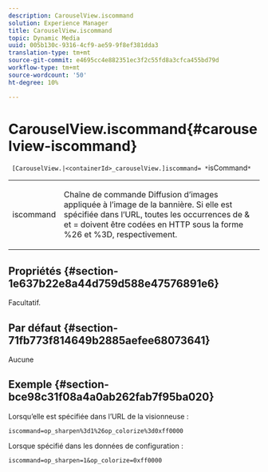 ```yaml
---
description: CarouselView.iscommand
solution: Experience Manager
title: CarouselView.iscommand
topic: Dynamic Media
uuid: 005b130c-9316-4cf9-ae59-9f8ef381dda3
translation-type: tm+mt
source-git-commit: e4695cc4e882351ec3f2c55fd8a3cfca455bd79d
workflow-type: tm+mt
source-wordcount: '50'
ht-degree: 10%

---
```



# CarouselView.iscommand{#carouselview-iscommand}

` [CarouselView.|<containerId>_carouselView.]iscommand= *`isCommand`*`

<table id="table_06B5F795889E402FB6BCEA4D882E1422"> 
 <tbody> 
  <tr> 
   <td colname="col1"> <p> <span class="codeph"><span class="varname"> iscommand</span></span> </p> </td> 
   <td colname="col2"> <p> Chaîne de commande Diffusion d’images appliquée à l’image de la bannière. Si elle est spécifiée dans l’URL, toutes les occurrences de <span class="codeph"> &amp;</span> et <span class="codeph"> =</span> doivent être codées en HTTP sous la forme <span class="codeph"> %26</span> et <span class="codeph"> %3D</span>, respectivement. </p> </td> 
  </tr> 
 </tbody> 
</table>

## Propriétés {#section-1e637b22e8a44d759d588e47576891e6}

Facultatif.

## Par défaut {#section-71fb773f814649b2885aefee68073641}

Aucune

## Exemple {#section-bce98c31f08a4a0ab262fab7f95ba020}

Lorsqu’elle est spécifiée dans l’URL de la visionneuse :

`iscommand=op_sharpen%3d1%26op_colorize%3d0xff0000`

Lorsque spécifié dans les données de configuration :

`iscommand=op_sharpen=1&op_colorize=0xff0000`
